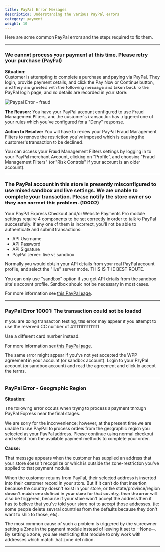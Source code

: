 ```yaml
---
title: PayPal Error Messages
description: Understanding the various PayPal errors
category: payment
weight: 10
---
```


Here are some common PayPal errors and the steps required to fix them. 

--- 

### We cannot process your payment at this time. Please retry your purchase (PayPal)

**Situation:**  
Customer is attempting to complete a purchase and paying via PayPal. They login, provide payment details, and click the Pay Now or Continue button, and they are greeted with the following message and taken back to the PayPal login page, and no details are recorded in your store:  

![Paypal Error - fraud](/images/ppfmferror.jpg)  

**The Reason:** You have your PayPal account configured to use Fraud Management Filters, and the customer's transaction has triggered one of your rules which you've configured for a "Deny" response.  

**Action to Resolve:** You will have to review your PayPal Fraud Management Filters to remove the restriction you've imposed which is causing the customer's transaction to be declined.  

You can access your Fraud Management Filters settings by logging in to your PayPal merchant Account, clicking on "Profile", and choosing "Fraud Management Filters" (or "Risk Controls" if your account is an older account).

--- 
### The PayPal account in this store is presently misconfigured to use mixed sandbox and live settings. We are unable to complete your transaction. Please notify the store owner so they can correct this problem. (10002)


Your PayPal Express Checkout and/or Website Payments Pro module settings require 4 components to be set correctly in order to talk to PayPal successfully. If any one of them is incorrect, you'll not be able to authenticate and submit transactions:

- API Username
- API Password
- API Signature
- PayPal server: live vs sandbox

Normally you would obtain your API details from your real PayPal account profile, and select the "live" server mode.  THIS IS THE BEST ROUTE.


You can only use "sandbox" option if you get API details from the sandbox site's account profile.  Sandbox should not be necessary in most cases.

For more information see [this PayPal page](https://www.paypal.com/us/smarthelp/article/why-did-i-get-api-error-code-10002-ts1030). 


--- 
### PayPal Error 10001: The transaction could not be loaded

If you are doing transaction testing, this error may appear if you attempt to use the reserved CC number of 4111111111111111

Use a different card number instead. 

For more information see [this PayPal page](https://www.paypal.com/us/smarthelp/article/why-did-i-get-api-error-code-10001-ts1041). 

The same error might appear if you've not yet accepted the WPP agreement in your account (or sandbox account). Login to your PayPal account (or sandbox account) and read the agreement and click to accept the terms.

--- 
### PayPal Error - Geographic Region

**Situation:**

The following error occurs when trying to process a payment through PayPal Express near the final stages.

We are sorry for the inconvenience; however, at the present time we are unable to use PayPal to process orders from the geographic region you selected as your PayPal address. Please continue using normal checkout and select from the available payment methods to complete your order.



**Cause:**

That message appears when the customer has supplied an address that your store doesn't recognize or which is outside the zone-restriction you've applied to that payment module.

When the customer returns from PayPal, their selected address is inserted into their customer record in your store. But if it can't do that insertion because the country doesn't exist in your store, or the state/province/region doesn't match one defined in your store for that country, then the error will also be triggered, because if your store won't accept the address then it has to believe that you've told your store not to accept those addresses. (ie: some people delete several countries from the defaults because they don't want to ship to those, etc).

The most common cause of such a problem is triggered by the storeowner setting a Zone in the payment module instead of leaving it set to --None--. By setting a zone, you are restricting that module to only work with addresses which match that zone definition.

---

